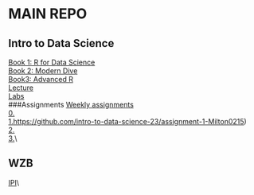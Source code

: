 # MAIN REPO
## Intro to Data Science
[Book 1: R for Data Science](https://adv-r.hadley.nz/)\
[Book 2: Modern Dive]([ModernDive](https://moderndive.com/))\
[Book3: Advanced R](https://adv-r.hadley.nz/)\
[Lecture](https://github.com/Milton0215/lectures)\
[Labs](https://github.com/Milton0215/labs)\
###Assignments
[Weekly assignments](https://github.com/Milton0215/assignments)\
[0.](https://github.com/intro-to-data-science-23/assignment-0-Milton0215)\
[1.](https://github.com/intro-to-data-science-23/assignment-1-Milton0215)https://github.com/intro-to-data-science-23/assignment-1-Milton0215)\
[2.](https://github.com/intro-to-data-science-23/assignment-2-Milton0215)\
[3.]()\

## WZB
[IPI](https://github.com/wzb-ipi/tasks)\
